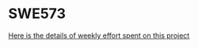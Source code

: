 # SWE573

[Here is the details of weekly effort spent on this project](https://github.com/melikemaranki/SWE573/wiki/Effort-Tracking)
